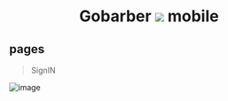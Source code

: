 <h1 align='center'> Gobarber <img src='https://user-images.githubusercontent.com/52014318/74598157-08e1b380-504b-11ea-85a1-6e7bd2555f74.png' /> mobile
</h1>

## pages

> SignIN

![image](https://user-images.githubusercontent.com/52014318/74598140-c8823580-504a-11ea-872d-2c98bcb7a794.png)
